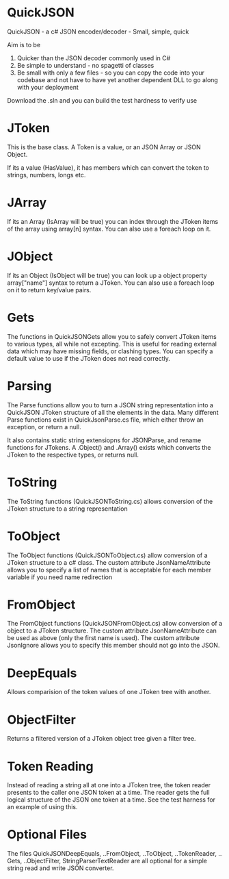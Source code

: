 # QuickJSON
QuickJSON - a c# JSON encoder/decoder - Small, simple, quick

Aim is to be 
1) Quicker than the JSON decoder commonly used in C# 
2) Be simple to understand - no spagetti of classes
3) Be small with only a few files - so you can copy the code into your codebase and not have to have yet another dependent DLL to go along with your deployment

Download the .sln and you can build the test hardness to verify use

# JToken

This is the base class.  A Token is a value, or an JSON Array or JSON Object.

If its a value (HasValue), it has members which can convert the token to strings, numbers, longs etc.

# JArray
If its an Array (IsArray will be true) you can index through the JToken items of the array using array[n] syntax.  You can also use a foreach loop on it.

# JObject
If its an Object (IsObject will be true) you can look up a object property array["name"] syntax to return a JToken.  You can also use a foreach loop on it to return key/value pairs.

# Gets
The functions in QuickJSONGets allow you to safely convert JToken items to various types, all while not excepting. This is useful for reading external data which may have missing fields, or clashing types. You can specify a default value to use if the JToken does not read correctly.

# Parsing

The Parse functions allow you to turn a JSON string representation into a QuickJSON JToken structure of all the elements in the data.  Many different Parse functions exist in QuickJsonParse.cs file, which either throw an exception, or return a null. 

It also contains static string extensiopns for JSONParse, and rename functions for JTokens.  A .Object() and .Array() exists which converts the JToken to the respective types, or returns null.

# ToString

The ToString functions (QuickJSONToString.cs) allows conversion of the JToken structure to a string representation

# ToObject

The ToObject functions (QuickJSONToObject.cs) allow conversion of a JToken structure to a c# class.  The custom attribute JsonNameAttribute allows you to specify a list of names that is acceptable for each member variable if you need name redirection

# FromObject

The FromObject functions (QuickJSONFromObject.cs) allow conversion of a object to a JToken structure.  The custom attribute JsonNameAttribute can be used as above (only the first name is used). The custom attribute JsonIgnore allows you to specify this member should not go into the JSON.

# DeepEquals

Allows comparision of the token values of one JToken tree with another.

# ObjectFilter

Returns a filtered version of a JToken object tree given a filter tree.

# Token Reading

Instead of reading a string all at one into a JToken tree, the token reader presents to the caller one JSON token at a time. The reader gets the full logical structure of the JSON one token at a time. See the test harness for an example of using this.

# Optional Files

The files QuickJSONDeepEquals, ..FromObject, ..ToObject, ..TokenReader, .. Gets, ..ObjectFilter, StringParserTextReader are all optional for a simple string read and write JSON converter.




